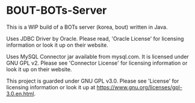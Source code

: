 # BOUT-BOTs-Server
This is a WIP build of a BOTs server (korea, bout) written in Java.

Uses JDBC Driver by Oracle. Please read, 'Oracle License' for licensing information or look it up on their website.

Uses MySQL Connector jar available from mysql.com. It is licensed under GNU GPL v2. Please see 'Connector License' for licensing information or look it up on their website.

This project is guarded under GNU GPL v3.0. Please see 'License' for licensing information or look it up at https://www.gnu.org/licenses/gpl-3.0.en.html.
